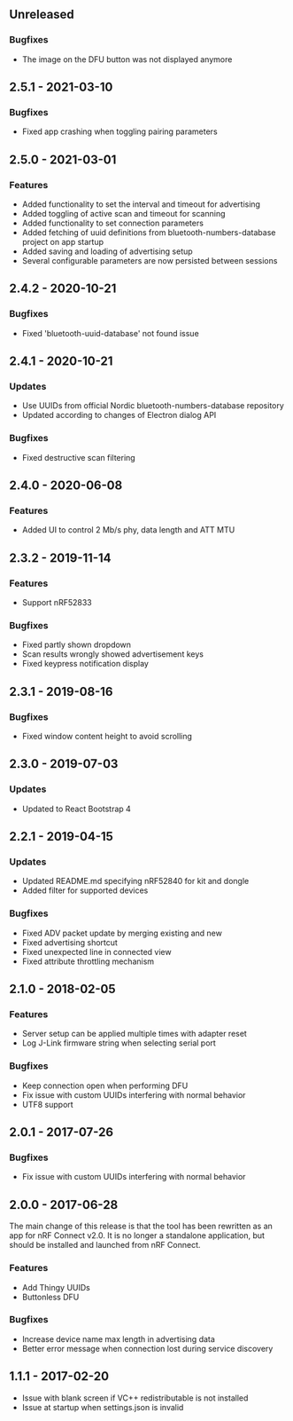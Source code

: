 ## Unreleased
### Bugfixes
- The image on the DFU button was not displayed anymore

## 2.5.1 - 2021-03-10
### Bugfixes
- Fixed app crashing when toggling pairing parameters

## 2.5.0 - 2021-03-01
### Features
- Added functionality to set the interval and timeout for advertising
- Added toggling of active scan and timeout for scanning
- Added functionality to set connection parameters
- Added fetching of uuid definitions from bluetooth-numbers-database project on app startup
- Added saving and loading of advertising setup
- Several configurable parameters are now persisted between sessions

## 2.4.2 - 2020-10-21
### Bugfixes
- Fixed 'bluetooth-uuid-database' not found issue

## 2.4.1 - 2020-10-21
### Updates
- Use UUIDs from official Nordic bluetooth-numbers-database repository
- Updated according to changes of Electron dialog API
### Bugfixes
- Fixed destructive scan filtering

## 2.4.0 - 2020-06-08
### Features
- Added UI to control 2 Mb/s phy, data length and ATT MTU

## 2.3.2 - 2019-11-14
### Features
- Support nRF52833
### Bugfixes
- Fixed partly shown dropdown
- Scan results wrongly showed advertisement keys
- Fixed keypress notification display

## 2.3.1 - 2019-08-16
### Bugfixes
- Fixed window content height to avoid scrolling

## 2.3.0 - 2019-07-03
### Updates
- Updated to React Bootstrap 4

## 2.2.1 - 2019-04-15
### Updates
- Updated README.md specifying nRF52840 for kit and dongle
- Added filter for supported devices
### Bugfixes
- Fixed ADV packet update by merging existing and new
- Fixed advertising shortcut
- Fixed unexpected line in connected view
- Fixed attribute throttling mechanism

## 2.1.0 - 2018-02-05
### Features
- Server setup can be applied multiple times with adapter reset
- Log J-Link firmware string when selecting serial port
### Bugfixes
- Keep connection open when performing DFU
- Fix issue with custom UUIDs interfering with normal behavior
- UTF8 support

## 2.0.1 - 2017-07-26
### Bugfixes
- Fix issue with custom UUIDs interfering with normal behavior

## 2.0.0 - 2017-06-28
The main change of this release is that the tool has been rewritten as an app for nRF Connect v2.0. It is no longer a standalone application, but should be installed and launched from nRF Connect.
### Features
- Add Thingy UUIDs
- Buttonless DFU
### Bugfixes
- Increase device name max length in advertising data
- Better error message when connection lost during service discovery

## 1.1.1 - 2017-02-20
- Issue with blank screen if VC++ redistributable is not installed
- Issue at startup when settings.json is invalid
